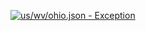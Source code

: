 [![us/wv/ohio.json - Exception](https://img.shields.io/badge/us/wv/ohio.json-Exception-red)](https://github.com/openaddresses/openaddresses/tree/master/sources/us/wv/ohio.json)